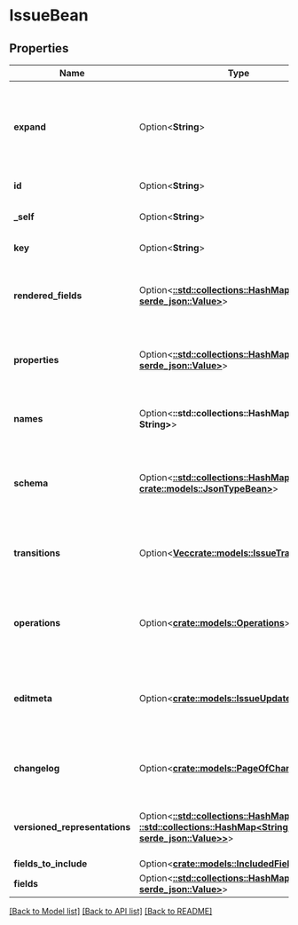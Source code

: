 # IssueBean

## Properties

Name | Type | Description | Notes
------------ | ------------- | ------------- | -------------
**expand** | Option<**String**> | Expand options that include additional issue details in the response. | [optional][readonly]
**id** | Option<**String**> | The ID of the issue. | [optional][readonly]
**_self** | Option<**String**> | The URL of the issue details. | [optional][readonly]
**key** | Option<**String**> | The key of the issue. | [optional][readonly]
**rendered_fields** | Option<[**::std::collections::HashMap<String, serde_json::Value>**](serde_json::Value.md)> | The rendered value of each field present on the issue. | [optional][readonly]
**properties** | Option<[**::std::collections::HashMap<String, serde_json::Value>**](serde_json::Value.md)> | Details of the issue properties identified in the request. | [optional][readonly]
**names** | Option<**::std::collections::HashMap<String, String>**> | The ID and name of each field present on the issue. | [optional][readonly]
**schema** | Option<[**::std::collections::HashMap<String, crate::models::JsonTypeBean>**](JsonTypeBean.md)> | The schema describing each field present on the issue. | [optional][readonly]
**transitions** | Option<[**Vec<crate::models::IssueTransition>**](IssueTransition.md)> | The transitions that can be performed on the issue. | [optional][readonly]
**operations** | Option<[**crate::models::Operations**](Operations.md)> | The operations that can be performed on the issue. | [optional][readonly]
**editmeta** | Option<[**crate::models::IssueUpdateMetadata**](IssueUpdateMetadata.md)> | The metadata for the fields on the issue that can be amended. | [optional][readonly]
**changelog** | Option<[**crate::models::PageOfChangelogs**](PageOfChangelogs.md)> | Details of changelogs associated with the issue. | [optional][readonly]
**versioned_representations** | Option<[**::std::collections::HashMap<String, ::std::collections::HashMap<String, serde_json::Value>>**](map.md)> | The versions of each field on the issue. | [optional][readonly]
**fields_to_include** | Option<[**crate::models::IncludedFields**](IncludedFields.md)> |  | [optional]
**fields** | Option<[**::std::collections::HashMap<String, serde_json::Value>**](serde_json::Value.md)> |  | [optional]

[[Back to Model list]](../README.md#documentation-for-models) [[Back to API list]](../README.md#documentation-for-api-endpoints) [[Back to README]](../README.md)


